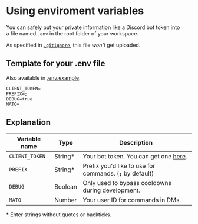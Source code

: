 # Using enviroment variables

You can safely put your private information like a&nbsp;Discord bot token
into a&nbsp;file named `.env` in the root folder of your workspace.

As specified in [`.gitignore`](./.gitignore), this file *won't* get uploaded.

## Template for your .env file

Also available in [.env.example](./.env.example).

    CLIENT_TOKEN=
    PREFIX=;
    DEBUG=true
    MATO=

## Explanation

|Variable name |Type    |Description                                                               |
|--------------|--------|--------------------------------------------------------------------------|
|`CLIENT_TOKEN`|String* |Your bot token. You can get one [here](https://discordapp.com/developers).|
|`PREFIX`      |String* |Prefix you'd like to use for commands. (**`;`**&nbsp;by default)          |
|`DEBUG`       |Boolean |Only used to bypass cooldowns during development.                         |
|`MATO`        |Number  |Your user ID for commands in DMs.                                         |

\* Enter strings without quotes or backticks.